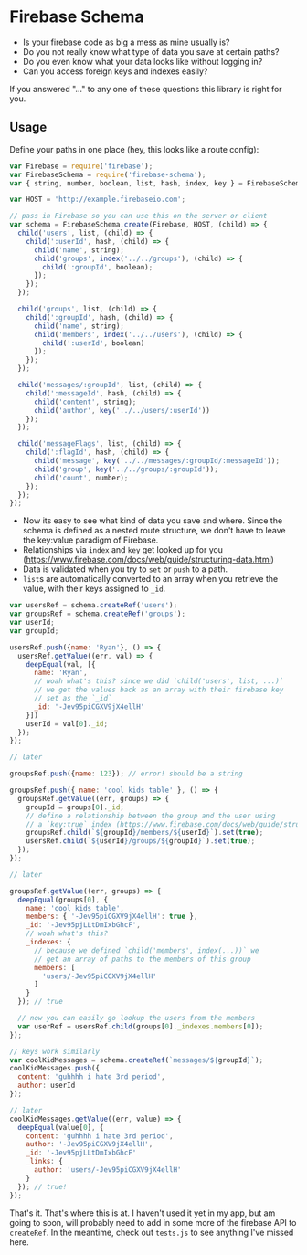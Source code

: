 Firebase Schema
===============

- Is your firebase code as big a mess as mine usually is?
- Do you not really know what type of data you save at certain paths?
- Do you even know what your data looks like without logging in?
- Can you access foreign keys and indexes easily?

If you answered "..." to any one of these questions this library is
right for you.

Usage
-----

Define your paths in one place (hey, this looks like a route config):

```js
var Firebase = require('firebase');
var FirebaseSchema = require('firebase-schema');
var { string, number, boolean, list, hash, index, key } = FirebaseSchema.Types;

var HOST = 'http://example.firebaseio.com';

// pass in Firebase so you can use this on the server or client
var schema = FirebaseSchema.create(Firebase, HOST, (child) => {
  child('users', list, (child) => {
    child(':userId', hash, (child) => {
      child('name', string);
      child('groups', index('../../groups'), (child) => {
        child(':groupId', boolean);
      });
    });
  });

  child('groups', list, (child) => {
    child(':groupId', hash, (child) => {
      child('name', string);
      child('members', index('../../users'), (child) => {
        child(':userId', boolean)
      });
    });
  });

  child('messages/:groupId', list, (child) => {
    child(':messageId', hash, (child) => {
      child('content', string);
      child('author', key('../../users/:userId'))
    });
  });

  child('messageFlags', list, (child) => {
    child(':flagId', hash, (child) => {
      child('message', key('../../messages/:groupId/:messageId'));
      child('group', key('../../groups/:groupId'));
      child('count', number);
    });
  });
});
```

- Now its easy to see what kind of data you save and where. Since the
  schema is defined as a nested route structure, we don't have to leave
  the key:value paradigm of Firebase.
- Relationships via `index` and `key` get looked up for you (https://www.firebase.com/docs/web/guide/structuring-data.html)
- Data is validated when you try to `set` or `push` to a path.
- `list`s are automatically converted to an array when you retrieve the
  value, with their keys assigned to `_id`.

```js
var usersRef = schema.createRef('users');
var groupsRef = schema.createRef('groups');
var userId;
var groupId;

usersRef.push({name: 'Ryan'}, () => {
  usersRef.getValue((err, val) => {
    deepEqual(val, [{
      name: 'Ryan',
      // woah what's this? since we did `child('users', list, ...)`
      // we get the values back as an array with their firebase key
      // set as the `_id`
      _id: '-Jev95piCGXV9jX4ellH'
    }])
    userId = val[0]._id;
  });
});

// later

groupsRef.push({name: 123}); // error! should be a string

groupsRef.push({ name: 'cool kids table' }, () => {
  groupsRef.getValue((err, groups) => {
    groupId = groups[0]._id;
    // define a relationship between the group and the user using
    // a `key:true` index (https://www.firebase.com/docs/web/guide/structuring-data.html)
    groupsRef.child(`${groupId}/members/${userId}`).set(true);
    usersRef.child(`${userId}/groups/${groupId}`).set(true);
  });
});

// later

groupsRef.getValue((err, groups) => {
  deepEqual(groups[0], {
    name: 'cool kids table',
    members: { '-Jev95piCGXV9jX4ellH': true },
    _id: '-Jev95pjLLtDmIxbGhcF',
    // woah what's this?
    _indexes: {
      // because we defined `child('members', index(...))` we
      // get an array of paths to the members of this group
      members: [
        'users/-Jev95piCGXV9jX4ellH'
      ]
    }
  }); // true

  // now you can easily go lookup the users from the members
  var userRef = usersRef.child(groups[0]._indexes.members[0]);
});

// keys work similarly
var coolKidMessages = schema.createRef(`messages/${groupId}`);
coolKidMessages.push({
  content: 'guhhhh i hate 3rd period',
  author: userId
});

// later
coolKidMessages.getValue((err, value) => {
  deepEqual(value[0], {
    content: 'guhhhh i hate 3rd period',
    author: '-Jev95piCGXV9jX4ellH',
    _id: '-Jev95pjLLtDmIxbGhcF'
    _links: {
      author: 'users/-Jev95piCGXV9jX4ellH'
    }
  }); // true!
});
```

That's it. That's where this is at. I haven't used it yet in my app, but
am going to soon, will probably need to add in some more of the firebase
API to `createRef`. In the meantime, check out `tests.js` to see
anything I've missed here.

